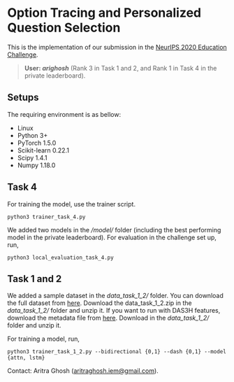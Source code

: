 # Option Tracing  and Personalized Question Selection

This is the implementation of our submission in the [NeurIPS 2020 Education Challenge](https://competitions.codalab.org/competitions/25449).


> **User: _arighosh_** (Rank 3 in Task 1 and 2, and Rank 1 in Task 4 in the private leaderboard).

## Setups
The requiring environment is as bellow:  

- Linux 
- Python 3+
- PyTorch 1.5.0
- Scikit-learn 0.22.1
- Scipy 1.4.1
- Numpy 1.18.0

## Task 4
For training the model, use the trainer script.
```
python3 trainer_task_4.py
```
We added two models in the _/model/_ folder (including the best performing model in the private leaderboard). For evaluation in the challenge set up, run,
```
python3 local_evaluation_task_4.py
```


## Task 1 and 2
We added a sample dataset in the _data_task_1_2/_ folder. You can download the full dataset from [here][gdrive]. Download the data_task_1_2.zip in the _data_task_1_2/_ folder and unzip it. If you want to run with DAS3H features, download the metadata file from [here][gdrive]. Download in the _data_task_1_2/_ folder and unzip it. 

For training a model, run,
```
python3 trainer_task_1_2.py --bidirectional {0,1} --dash {0,1} --model {attn, lstm}
```


[gdrive]: https://drive.google.com/drive/folders/1QyH2561LJTLLaGadF47UkTHXo2E1o9zL?usp=sharing



Contact: Aritra Ghosh (aritraghosh.iem@gmail.com).

